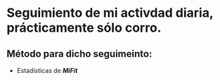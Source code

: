 # **Seguimiento de mi activdad diaria, prácticamente sólo corro.** 

## **Método para dicho seguimeinto:**

* Estadísticas de ***MiFit***
